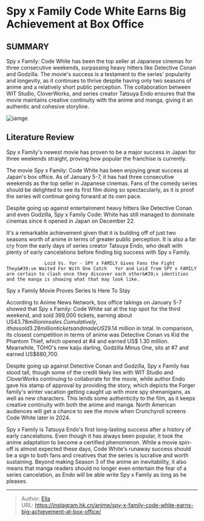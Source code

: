 # Spy x Family Code White Earns Big Achievement at Box Office


## SUMMARY 



  Spy x Family: Code White has been the top seller at Japanese cinemas for three consecutive weekends, surpassing heavy hitters like Detective Conan and Godzilla.   The movie&#39;s success is a testament to the series&#39; popularity and longevity, as it continues to thrive despite having only two seasons of anime and a relatively short public perception.   The collaboration between WIT Studio, CloverWorks, and series creator Tatsuya Endo ensures that the movie maintains creative continuity with the anime and manga, giving it an authentic and cohesive storyline.  

![iamge](https://static1.srcdn.com/wordpress/wp-content/uploads/2023/06/spy-x-family-anya-key-visual.jpg)

## Literature Review

Spy x Family&#39;s newest movie has proven to be a major success in Japan for three weekends straight, proving how popular the franchise is currently.




The movie Spy x Family: Code White has been enjoying great success at Japan&#39;s box office. As of January 5-7, it has had three consecutive weekends as the top seller in Japanese cinemas. Fans of the comedy series should be delighted to see its first film doing so spectacularly, as it is proof the series will continue going forward at its own pace.




Despite going up against entertainment heavy hitters like Detective Conan and even Godzilla, Spy x Family Code: White has still managed to dominate cinemas since it opened in Japan on December 22.

          

It&#39;s a remarkable achievement given that it is building off of just two seasons worth of anime in terms of greater public perception. It is also a far cry from the early days of series creator Tatsuya Endo, who dealt with plenty of early cancelations before finding big success with Spy x Family.

                  Loid Vs. Yor - SPY x FAMILY Gives Fans the Fight They&#39;ve Waited For With One Catch   Yor and Loid from SPY x FAMILY are certain to clash once they discover each other&#39;s identities and the manga is showing what that may look like.   


 Spy x Family Movie Proves Series Is Here To Stay 
         




According to Anime News Network, box office takings on January 5-7 showed that Spy x Family: Code White sat at the top spot for the third weekend, and sold 399,000 tickets, earning about US$43.78 million in sales. Cumulatively, it has sold 3.28 million tickets and made US$29.14 million in total. In comparison, its closest competition in terms of anime was Detective Conan vs Kid the Phantom Thief, which opened at #4 and earned US$ 1.30 million. Meanwhile, TOHO&#39;s new kaiju darling, Godzilla Minus One, sits at #7 and earned US$680,700.

Despite going up against Detective Conan and Godzilla, Spy x Family has stood tall, though some of the credit likely lies with WIT Studio and CloverWorks continuing to collaborate for the movie, while author Endo gave his stamp of approval by providing the story, which depicts the Forger family&#39;s winter vacation getting caught up with more spy shenanigans, as well as new characters. This lends some authenticity to the film, as it keeps creative continuity with both the anime and manga. North American audiences will get a chance to see the movie when Crunchyroll screens Code White later in 2024.




          

Spy x Family is Tatsuya Endo&#39;s first long-lasting success after a history of early cancelations. Even though it has always been popular, it took the anime adaptation to become a certified phenomenon. While a movie spin-off is almost expected these days, Code White&#39;s runaway success should be a sign to both fans and creatives that the series is lucrative and worth sustaining. Beyond making Season 3 of the anime an inevitability, it also means that manga readers should no longer even entertain the fear of a series cancelation, as Endo will be able write Spy x Family as long as he pleases.



---

> Author: [Ella](https://instagram.hk.cn/)  
> URL: https://instagram.hk.cn/anime/spy-x-family-code-white-earns-big-achievement-at-box-office/  

